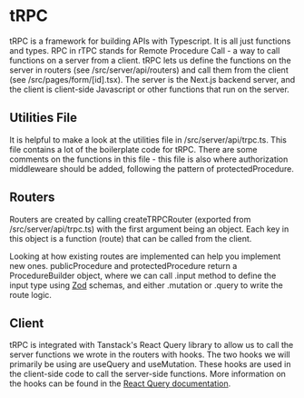 # tRPC

tRPC is a framework for building APIs with Typescript. It is all just functions and types. RPC in rTPC stands for Remote Procedure Call - a way to call functions on a server from a client. tRPC lets us define the functions on the server in routers (see /src/server/api/routers) and call them from the client (see /src/pages/form/[id].tsx). The server is the Next.js backend server, and the client is client-side Javascript or other functions that run on the server.

## Utilities File

It is helpful to make a look at the utilities file in /src/server/api/trpc.ts. This file contains a lot of the boilerplate code for tRPC. There are some comments on the functions in this file - this file is also where authorization middleweare should be added, following the pattern of protectedProcedure.

## Routers

Routers are created by calling createTRPCRouter (exported from /src/server/api/trpc.ts) with the first argument being an object. Each key in this object is a function (route) that can be called from the client.

Looking at how existing routes are implemented can help you implement new ones. publicProcedure and protectedProcedure return a ProcedureBuilder object, where we can call .input method to define the input type using [Zod](https://github.com/colinhacks/zod) schemas, and either .mutation or .query to write the route logic.

## Client

tRPC is integrated with Tanstack's React Query library to allow us to call the server functions we wrote in the routers with hooks. The two hooks we will primarily be using are useQuery and useMutation. These hooks are used in the client-side code to call the server-side functions. More information on the hooks can be found in the [React Query documentation](https://tanstack.com/query/v5/docs/framework/react/guides/queries).
